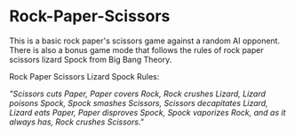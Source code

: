 # Rock-Paper-Scissors

This is a basic rock paper's scissors game against a random AI opponent. There is also a bonus game mode that follows the rules of rock paper scissors lizard Spock from Big Bang Theory.

Rock Paper Scissors Lizard Spock Rules:

*"Scissors cuts Paper, 
Paper covers Rock, 
Rock crushes Lizard, 
Lizard poisons Spock, 
Spock smashes Scissors, 
Scissors decapitates Lizard, 
Lizard eats Paper, 
Paper disproves Spock, 
Spock vaporizes Rock, 
and as it always has, 
Rock crushes Scissors."*
